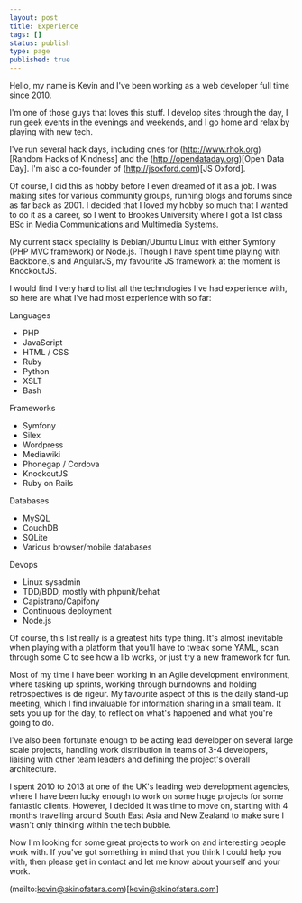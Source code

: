 ```yaml
---
layout: post
title: Experience
tags: []
status: publish
type: page
published: true
---
```

Hello, my name is Kevin and I've been working as a web developer full time since 2010. 

I'm one of those guys that loves this stuff. I develop sites through the day, I run geek events in the evenings and weekends, and I go home and relax by playing with new tech. 

I've run several hack days, including ones for (http://www.rhok.org)[Random Hacks of Kindness] and the (http://opendataday.org)[Open Data Day]. I'm also a co-founder of (http://jsoxford.com)[JS Oxford].

Of course, I did this as hobby before I even dreamed of it as a job. I was making sites for various community groups, running blogs and forums since as far back as 2001. I decided that I loved my hobby so much that I wanted to do it as a career, so I went to Brookes University where I got a 1st class BSc in Media Communications and Multimedia Systems. 

My current stack speciality is Debian/Ubuntu Linux with either Symfony (PHP MVC framework) or Node.js. Though I have spent time playing with Backbone.js and AngularJS, my favourite JS framework at the moment is KnockoutJS.

I would find I very hard to list all the technologies I've had experience with, so here are what I've had most experience with so far:

Languages

* PHP
* JavaScript
* HTML / CSS
* Ruby
* Python
* XSLT
* Bash

Frameworks

* Symfony
* Silex
* Wordpress
* Mediawiki
* Phonegap / Cordova
* KnockoutJS
* Ruby on Rails

Databases

* MySQL
* CouchDB
* SQLite
* Various browser/mobile databases

Devops

* Linux sysadmin
* TDD/BDD, mostly with phpunit/behat
* Capistrano/Capifony
* Continuous deployment
* Node.js

Of course, this list really is a greatest hits type thing. It's almost inevitable when playing with a platform that you'll have to tweak some YAML, scan through some C to see how a lib works, or just try a new framework for fun.

Most of my time I have been working in an Agile development environment, where tasking up sprints, working through burndowns and holding retrospectives is de rigeur. My favourite aspect of this is the daily stand-up meeting, which I find invaluable for information sharing in a small team. It sets you up for the day, to reflect on what's happened and what you're going to do.

I've also been fortunate enough to be acting lead developer on several large scale projects, handling work distribution in teams of 3-4 developers, liaising with other team leaders and defining the project's overall architecture.

I spent 2010 to 2013 at one of the UK's leading web development agencies, where I have been lucky enough to work on some huge projects for some fantastic clients. However, I decided it was time to move on, starting with 4 months travelling around South East Asia and New Zealand to make sure I wasn't only thinking within the tech bubble.

Now I'm looking for some great projects to work on and interesting people work with. If you've got something in mind that you think I could help you with, then please get in contact and let me know about yourself and your work. 

(mailto:kevin@skinofstars.com)[kevin@skinofstars.com]






